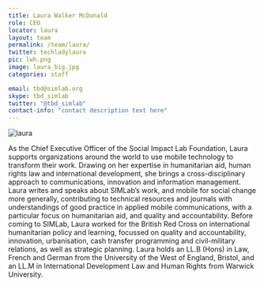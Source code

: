 ```yaml
---
title: Laura Walker McDonald
role: CEO
locator: laura
layout: team
permalink: /team/laura/
twitter: techladylaura
pic: lwh.png
image: laura_big.jpg
categories: staff

email: tbd@simlab.org
skype: tbd_simlab
twitter: "@tbd_simlab"
contact-info: "contact description text here"
---
```


![laura]({{site.baseurl}}/images/laura_big.jpg)

As the Chief Executive Officer of the Social Impact Lab Foundation, Laura supports organizations around the world to use mobile technology to transform their work. Drawing on her expertise in humanitarian aid, human rights law and international development, she brings a cross-disciplinary approach to communications, innovation and information management. Laura writes and speaks about SIMLab’s work, and mobile for social change more generally, contributing to technical resources and journals with understandings of good practice in applied mobile communications, with a particular focus on humanitarian aid, and quality and accountability. Before coming to SIMLab, Laura worked for the British Red Cross on international humanitarian policy and learning, focussed on quality and accountability, innovation, urbanisation, cash transfer programming and civil-military relations, as well as strategic planning. Laura holds an LL.B (Hons) in Law, French and German from the University of the West of England, Bristol, and an LL.M in International Development Law and Human Rights from Warwick University.
